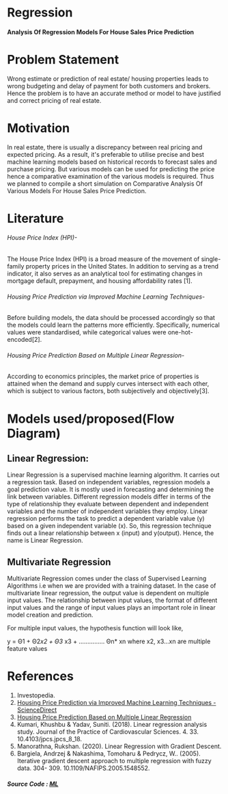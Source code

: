 # Regression
#### Analysis Of Regression Models For House Sales Price  Prediction
# Problem Statement
Wrong estimate or prediction of real estate/ housing properties leads to wrong budgeting and delay of payment for both customers and brokers. Hence the problem is to have an accurate method or model to have justified and correct pricing of real estate.
# Motivation
In real estate, there is usually a discrepancy between real pricing and expected pricing. As a result, it's preferable to utilise precise and best machine learning models based on historical records to forecast sales and purchase pricing. But various models can be used for predicting the price hence a comparative examination of the various models is required. Thus we planned to compile a short simulation on Comparative Analysis Of Various Models For House Sales Price  Prediction.
# Literature
###### House Price Index (HPI)-
The House Price Index (HPI) is a broad measure of the movement of single-family property prices in the United States. In addition to serving as a trend indicator, it also serves as an analytical tool for estimating changes in mortgage default, prepayment, and housing affordability rates [1].
###### Housing Price Prediction via Improved Machine Learning Techniques-
Before building models, the data should be processed accordingly so that the models could learn the patterns more efficiently. Specifically, numerical values were standardised, while categorical values were one-hot-encoded[2].
###### Housing Price Prediction Based on Multiple Linear Regression-
According to economics principles, the market price of properties is attained when the demand and supply curves intersect with each other, which is subject to various factors, both subjectively and objectively[3]. 


# Models used/proposed(Flow Diagram)

## Linear Regression:

Linear Regression is a supervised machine learning algorithm. It carries out a regression task. Based on independent variables, regression models a goal prediction value. It is mostly used in forecasting and determining the link between variables. Different regression models differ in terms of the type of relationship they evaluate between dependent and independent variables and the number of independent variables they employ.
Linear regression performs the task to predict a dependent variable value (y) based on a given independent variable (x). So, this regression technique finds out a linear relationship between x (input) and y(output). Hence, the name is Linear Regression. 

## Multivariate Regression
Multivariate Regression comes under the class of Supervised Learning Algorithms i.e when we are provided with a training dataset. In the case of multivariate linear regression, the output value is dependent on multiple input values. The relationship between input values, the format of different input values and the range of input values plays an important role in linear model creation and prediction.

For multiple input values, the hypothesis function will look like,

 y = Θ1 + Θ2*x2  + Θ3* x3 + …………… Θn* xn
where x2, x3...xn  are multiple feature values

# References
1. Investopedia.
2. [Housing Price Prediction via Improved Machine Learning Techniques - ScienceDirect](https://www.sciencedirect.com/science/article/pii/S1877050920316318)
3. [Housing Price Prediction Based on Multiple Linear Regression ](https://www.hindawi.com/journals/sp/2021/7678931/)
4. Kumari, Khushbu & Yadav, Suniti. (2018). Linear regression analysis study. Journal of the Practice of Cardiovascular Sciences. 4. 33. 10.4103/jpcs.jpcs_8_18. 
5. Manorathna, Rukshan. (2020). Linear Regression with Gradient Descent. 
6. Bargiela, Andrzej & Nakashima, Tomoharu & Pedrycz, W.. (2005). Iterative gradient descent approach to multiple regression with fuzzy data. 304- 309. 10.1109/NAFIPS.2005.1548552. 

##### Source Code : [ML](https://colab.research.google.com/drive/1TBDkozNTdqz3a0sYOdpz87x6sI4PfE6K)

			

   	
